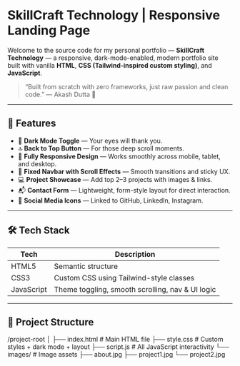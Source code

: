 #  SkillCraft Technology | Responsive Landing Page

Welcome to the source code for my personal portfolio — **SkillCraft Technology** — a responsive, dark-mode-enabled, modern portfolio site built with vanilla **HTML**, **CSS (Tailwind-inspired custom styling)**, and **JavaScript**.

> “Built from scratch with zero frameworks, just raw passion and clean code.” — Akash Dutta 🚀

---



## 🧩 Features

- 🌙 **Dark Mode Toggle** — Your eyes will thank you.
- 🔝 **Back to Top Button** — For those deep scroll moments.
- 📱 **Fully Responsive Design** — Works smoothly across mobile, tablet, and desktop.
- 🧭 **Fixed Navbar with Scroll Effects** — Smooth transitions and sticky UX.
- 💻 **Project Showcase** — Add top 2–3 projects with images & links.
- 📬 **Contact Form** — Lightweight, form-style layout for direct interaction.
- 🔗 **Social Media Icons** — Linked to GitHub, LinkedIn, Instagram.

---

## 🛠️ Tech Stack

| Tech        | Description                    |
|-------------|--------------------------------|
| HTML5       | Semantic structure             |
| CSS3        | Custom CSS using Tailwind-style classes |
| JavaScript  | Theme toggling, smooth scrolling, nav & UI logic |


---

## 📁 Project Structure


/project-root
│
├── index.html          # Main HTML file
├── style.css           # Custom styles + dark mode + layout
├── script.js           # All JavaScript interactivity
└── images/             # Image assets 
    ├── about.jpg
    ├── project1.jpg
    └── project2.jpg
